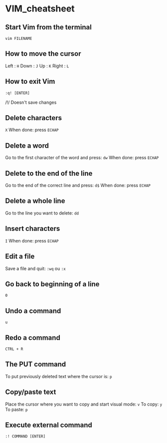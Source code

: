 # VIM_cheatsheet

## Start Vim from the terminal
```vim FILENAME```

## How to move the cursor
Left : ```H```
Down : ```J```
Up : ```K```
Right : ```L```

## How to exit Vim
```:q! [ENTER]```

/!/ Doesn't save changes

## Delete characters
```X```
When done: press ```ECHAP```

## Delete a word
Go to the first character of the word and press: ```dw```
When done: press ```ECHAP```

## Delete to the end of the line
Go to the end of the correct line and press: ```d$```
When done: press ```ECHAP```

## Delete a whole line
Go to the line you want to delete: ```dd```

## Insert characters
```I```
When done: press ```ECHAP```

## Edit a file
Save a file and quit: ```:wq``` ou ```:x```

## Go back to beginning of a line
```0```

## Undo a command
```u```

## Redo a command
```CTRL + R```

## The PUT command
To put previously deleted text where the cursor is: ```p```

## Copy/paste text
Place the cursor where you want to copy and start visual mode: ```v```
To copy: ```y```
To paste: ```p```

## Execute external command
```:! COMMAND [ENTER]```
